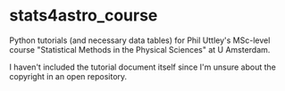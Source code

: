 # stats4astro_course

Python tutorials (and necessary data tables) for Phil Uttley's MSc-level course
"Statistical Methods in the Physical Sciences" at U Amsterdam.

I haven't included the tutorial document itself since I'm unsure about the 
copyright in an open repository.